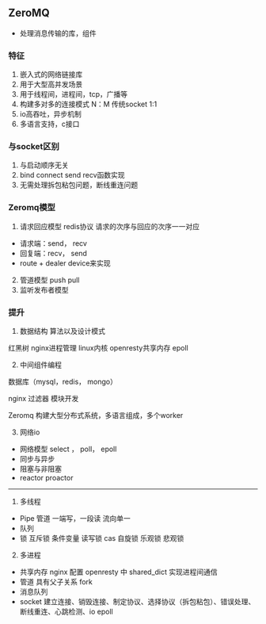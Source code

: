 ## ZeroMQ

- 处理消息传输的库，组件

### 特征

1. 嵌入式的网络链接库
2. 用于大型高并发场景
3. 用于线程间，进程间，tcp，广播等
4. 构建多对多的连接模式 N：M      传统socket 1:1
5. io高吞吐，异步机制
6. 多语言支持，c接口

### 与socket区别

1. 与启动顺序无关
2. bind connect send recv函数实现
3. 无需处理拆包粘包问题，断线重连问题

### Zeromq模型

1. 请求回应模型 redis协议   请求的次序与回应的次序一一对应

- 请求端：send， recv
- 回复端：recv， send
- route + dealer device来实现

2. 管道模型 push pull
3. 监听发布者模型



### 提升

1. 数据结构 算法以及设计模式

红黑树  nginx进程管理  linux内核  openresty共享内存 epoll

2. 中间组件编程

数据库（mysql，redis， mongo）

nginx 过滤器 模块开发

Zeromq 构建大型分布式系统，多语言组成，多个worker

3. 网络io

- 网络模型 select ， poll， epoll
- 同步与异步
- 阻塞与非阻塞
- reactor   proactor



---



1. 多线程

- Pipe 管道  一端写，一段读 流向单一
- 队列
- 锁  互斥锁  条件变量  读写锁  cas  自旋锁  乐观锁  悲观锁

2. 多进程

- 共享内存 nginx 配置 openresty 中 shared_dict 实现进程间通信
- 管道  具有父子关系 fork
- 消息队列
- socket  建立连接、销毁连接、制定协议、选择协议（拆包粘包）、错误处理、断线重连、心跳检测、io epoll

